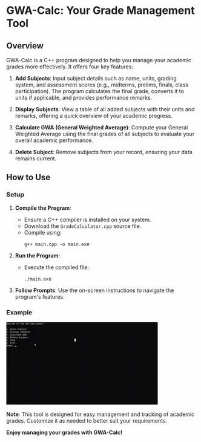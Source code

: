 # GWA-Calc: Your Grade Management Tool

## Overview

GWA-Calc is a C++ program designed to help you manage your academic grades more effectively. It offers four key features:

1. **Add Subjects**: Input subject details such as name, units, grading system, and assessment scores (e.g., midterms, prelims, finals, class participation). The program calculates the final grade, converts it to units if applicable, and provides performance remarks.

2. **Display Subjects**: View a table of all added subjects with their units and remarks, offering a quick overview of your academic progress.

3. **Calculate GWA (General Weighted Average)**: Compute your General Weighted Average using the final grades of all subjects to evaluate your overall academic performance.

4. **Delete Subject**: Remove subjects from your record, ensuring your data remains current.

## How to Use

### Setup

1. **Compile the Program**:
   - Ensure a C++ compiler is installed on your system.
   - Download the `GradeCalculator.cpp` source file.
   - Compile using:
     ```
     g++ main.cpp -o main.exe
     ```

2. **Run the Program**:
   - Execute the compiled file:
     ```
     ./main.exe
     ```

3. **Follow Prompts**: Use the on-screen instructions to navigate the program's features.

### Example

![Grade Calculator Demo](assets/0501.gif)

**Note**: This tool is designed for easy management and tracking of academic grades. Customize it as needed to better suit your requirements.

**Enjoy managing your grades with GWA-Calc!**